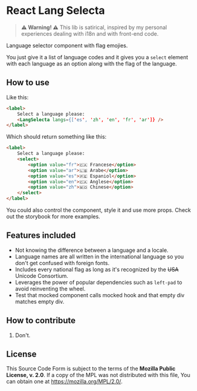 # React Lang Selecta

> **⚠ Warning! ⚠** This lib is satirical, inspired by my personal experiences dealing with i18n and with front-end code.  

Language selector component with flag emojies.  

You just give it a list of language codes and it gives you a `select` element with each language as an option along with the flag of the language.  

## How to use

Like this:  

```html
<label>
    Select a language please:
    <LangSelecta langs={['es', 'zh', 'en', 'fr', 'ar']} />
</label>
```

Which should return something like this:  

```html
<label>
    Select a language please:
    <select>
        <option value="fr">🇨🇦 Francese</option>
        <option value="ar">🇱🇧 Arabe</option>
        <option value="es">🇵🇪 Espaniol</option>
        <option value="en">🇨🇦 Anglese</option>
        <option value="zh">🇲🇴 Chinese</option>
    </select>
</label>
```

You could also control the component, style it and use more props. Check out the storybook for more examples.  

## Features included

- Not knowing the difference between a language and a locale.  
- Language names are all written in the international language so you don't get confused with foreign fonts.  
- Includes every national flag as long as it's recognized by the ~~USA~~ Unicode Consortium.  
- Leverages the power of popular dependencies such as `left-pad` to avoid reinventing the wheel.  
- Test that mocked component calls mocked hook and that empty div matches empty div.  

## How to contribute

1. Don't.  

## License

This Source Code Form is subject to the terms of the **Mozilla Public License, v. 2.0**. If a copy of the MPL was not distributed with this file, You can obtain one at https://mozilla.org/MPL/2.0/.  
